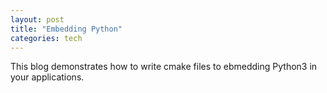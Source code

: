 ```yaml
---
layout: post
title: "Embedding Python"
categories: tech
---
```


This blog demonstrates how to write cmake files to ebmedding Python3 in your applications.
